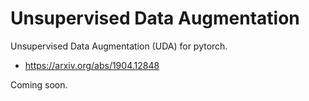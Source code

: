 # Unsupervised Data Augmentation

Unsupervised Data Augmentation (UDA) for pytorch.

- https://arxiv.org/abs/1904.12848

Coming soon.
